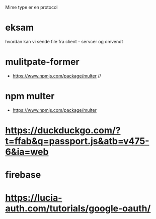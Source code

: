 Mime type er en protocol

# eksam
hvordan kan vi sende file fra client - servcer og omvendt

#  mulitpate-former
- https://www.npmjs.com/package/multer // 



# npm multer
- https://www.npmjs.com/package/multer


# https://duckduckgo.com/?t=ffab&q=passport.js&atb=v475-6&ia=web
# firebase 
# https://lucia-auth.com/tutorials/google-oauth/ 